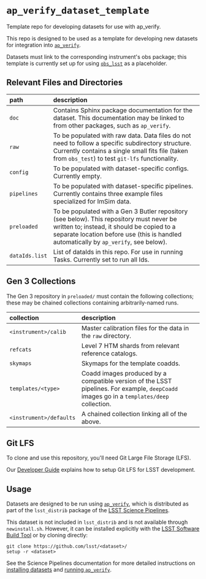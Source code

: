 `ap_verify_dataset_template`
============================

Template repo for developing datasets for use with ap_verify.

This repo is designed to be used as a template for developing new datasets for integration into [`ap_verify`](https://github.com/lsst/ap_verify/).

Datasets must link to the corresponding instrument's obs package; this template is currently set up for using [`obs_lsst`](https://github.com/lsst/obs_lsst/) as a placeholder.

Relevant Files and Directories
------------------------------
path                  | description
:---------------------|:-----------------------------
`doc`                 | Contains Sphinx package documentation for the dataset. This documentation may be linked to from other packages, such as `ap_verify`.
`raw`                 | To be populated with raw data. Data files do not need to follow a specific subdirectory structure. Currently contains a single small fits file (taken from `obs_test`) to test `git-lfs` functionality.
`config`              | To be populated with dataset-specific configs. Currently empty.
`pipelines`           | To be populated with dataset-specific pipelines. Currently contains three example files specialized for ImSim data.
`preloaded`           | To be populated with a Gen 3 Butler repository (see below). This repository must never be written to; instead, it should be copied to a separate location before use (this is handled automatically by `ap_verify`, see below).
`dataIds.list`        | List of dataIds in this repo. For use in running Tasks. Currently set to run all Ids.


Gen 3 Collections
-----------------

The Gen 3 repository in `preloaded/` must contain the following collections; these may be chained collections containing arbitrarily-named runs.

collection              | description
:-----------------------|:-----------------------------
`<instrument>/calib`    | Master calibration files for the data in the `raw` directory.
`refcats`               | Level 7 HTM shards from relevant reference catalogs.
`skymaps`               | Skymaps for the template coadds.
`templates/<type>`      | Coadd images produced by a compatible version of the LSST pipelines. For example, `deepCoadd` images go in a `templates/deep` collection.
`<instrument>/defaults` | A chained collection linking all of the above.

Git LFS
-------

To clone and use this repository, you'll need Git Large File Storage (LFS).

Our [Developer Guide](http://developer.lsst.io/en/latest/tools/git_lfs.html) explains how to setup Git LFS for LSST development.

Usage
-----

Datasets are designed to be run using [`ap_verify`](https://pipelines.lsst.io/modules/lsst.ap.verify/), which is distributed as part of the `lsst_distrib` package of the [LSST Science Pipelines](https://pipelines.lsst.io/).

This dataset is not included in `lsst_distrib` and is not available through `newinstall.sh`.
However, it can be installed explicitly with the [LSST Software Build Tool](https://developer.lsst.io/stack/lsstsw.html) or by cloning directly:

    git clone https://github.com/lsst/<dataset>/
    setup -r <dataset>

See the Science Pipelines documentation for more detailed instructions on [installing datasets](https://pipelines.lsst.io/modules/lsst.ap.verify/datasets-install.html) and [running `ap_verify`](https://pipelines.lsst.io/modules/lsst.ap.verify/running.html).
